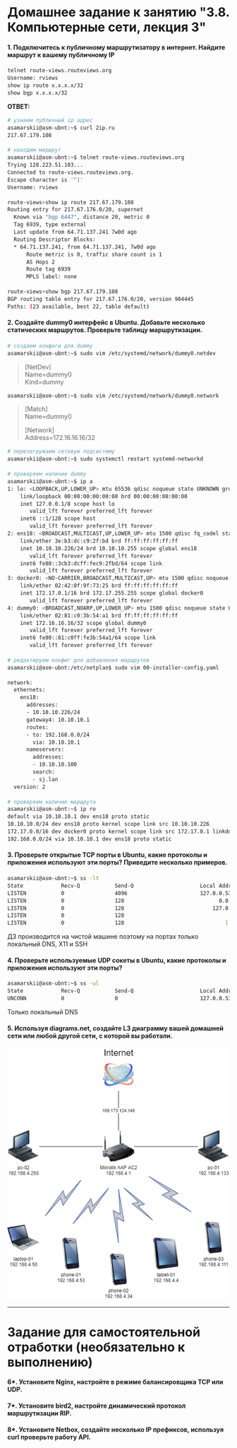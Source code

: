 # Домашнее задание к занятию "3.8. Компьютерные сети, лекция 3"

#### 1. Подключитесь к публичному маршрутизатору в интернет. Найдите маршрут к вашему публичному IP
```bash
telnet route-views.routeviews.org
Username: rviews
show ip route x.x.x.x/32
show bgp x.x.x.x/32
```

**ОТВЕТ:**

```bash
# узнаем публичный ip адрес
asamarskii@asm-ubnt:~$ curl 2ip.ru
217.67.179.108

# находим маршрут
asamarskii@asm-ubnt:~$ telnet route-views.routeviews.org
Trying 128.223.51.103...
Connected to route-views.routeviews.org.
Escape character is '^]'
Username: rviews

route-views>show ip route 217.67.179.108
Routing entry for 217.67.176.0/20, supernet
  Known via "bgp 6447", distance 20, metric 0
  Tag 6939, type external
  Last update from 64.71.137.241 7w0d ago
  Routing Descriptor Blocks:
  * 64.71.137.241, from 64.71.137.241, 7w0d ago
      Route metric is 0, traffic share count is 1
      AS Hops 2
      Route tag 6939
      MPLS label: none

route-views>show bgp 217.67.179.108
BGP routing table entry for 217.67.176.0/20, version 904445
Paths: (23 available, best 22, table default)
```

#### 2. Создайте dummy0 интерфейс в Ubuntu. Добавьте несколько статических маршрутов. Проверьте таблицу маршрутизации.

```bash
# создаем конфиги для dummy
asamarskii@asm-ubnt:~$ sudo vim /etc/systemd/network/dummy0.netdev
```

>[NetDev]  
Name=dummy0  
Kind=dummy

```bash
asamarskii@asm-ubnt:~$ sudo vim /etc/systemd/network/dummy0.network
```

>[Match]  
>Name=dummy0
>
>[Network]  
>Address=172.16.16.16/32

```bash
# перезагружаем сетевую подсистему
asamarskii@asm-ubnt:~$ sudo systemctl restart systemd-networkd

# проверяем наличие dummy
asamarskii@asm-ubnt:~$ ip a
1: lo: <LOOPBACK,UP,LOWER_UP> mtu 65536 qdisc noqueue state UNKNOWN group default qlen 1000
    link/loopback 00:00:00:00:00:00 brd 00:00:00:00:00:00
    inet 127.0.0.1/8 scope host lo
       valid_lft forever preferred_lft forever
    inet6 ::1/128 scope host
       valid_lft forever preferred_lft forever
2: ens18: <BROADCAST,MULTICAST,UP,LOWER_UP> mtu 1500 qdisc fq_codel state UP group default qlen 1000
    link/ether 3e:b3:dc:c9:2f:bd brd ff:ff:ff:ff:ff:ff
    inet 10.10.10.226/24 brd 10.10.10.255 scope global ens18
       valid_lft forever preferred_lft forever
    inet6 fe80::3cb3:dcff:fec9:2fbd/64 scope link
       valid_lft forever preferred_lft forever
3: docker0: <NO-CARRIER,BROADCAST,MULTICAST,UP> mtu 1500 qdisc noqueue state DOWN group default
    link/ether 02:42:0f:9f:73:25 brd ff:ff:ff:ff:ff:ff
    inet 172.17.0.1/16 brd 172.17.255.255 scope global docker0
       valid_lft forever preferred_lft forever
4: dummy0: <BROADCAST,NOARP,UP,LOWER_UP> mtu 1500 qdisc noqueue state UNKNOWN group default qlen 1000
    link/ether 02:81:c0:3b:54:a1 brd ff:ff:ff:ff:ff:ff
    inet 172.16.16.16/32 scope global dummy0
       valid_lft forever preferred_lft forever
    inet6 fe80::81:c0ff:fe3b:54a1/64 scope link
       valid_lft forever preferred_lft forever

# редактируем конфиг для добавления маршрутов
asamarskii@asm-ubnt:/etc/netplan$ sudo vim 00-installer-config.yaml

network:
  ethernets:
    ens18:
      addresses:
      - 10.10.10.226/24
      gateway4: 10.10.10.1
      routes:
      - to: 192.168.0.0/24
        via: 10.10.10.1
      nameservers:
        addresses:
        - 10.10.10.100
        search:
        - sj.lan
  version: 2

# проверяем наличие маршрута
asamarskii@asm-ubnt:~$ ip ro
default via 10.10.10.1 dev ens18 proto static
10.10.10.0/24 dev ens18 proto kernel scope link src 10.10.10.226
172.17.0.0/16 dev docker0 proto kernel scope link src 172.17.0.1 linkdown
192.168.0.0/24 via 10.10.10.1 dev ens18 proto static
```

#### 3. Проверьте открытые TCP порты в Ubuntu, какие протоколы и приложения используют эти порты? Приведите несколько примеров.

```bash
asamarskii@asm-ubnt:~$ ss -lt
State            Recv-Q           Send-Q                     Local Address:Port                       Peer Address:Port           Process
LISTEN           0                4096                       127.0.0.53%lo:domain                          0.0.0.0:*
LISTEN           0                128                              0.0.0.0:ssh                             0.0.0.0:*
LISTEN           0                128                            127.0.0.1:6010                            0.0.0.0:*
LISTEN           0                128                                 [::]:ssh                                [::]:*
LISTEN           0                128                                [::1]:6010                               [::]:*
```

ДЗ производится на чистой машине поэтому на портах только локальный DNS, X11 и SSH

#### 4. Проверьте используемые UDP сокеты в Ubuntu, какие протоколы и приложения используют эти порты?

```bash
asamarskii@asm-ubnt:~$ ss -ul
State            Recv-Q           Send-Q                     Local Address:Port                       Peer Address:Port           Process
UNCONN           0                0                          127.0.0.53%lo:domain                          0.0.0.0:*
```

Только локальный DNS

#### 5. Используя diagrams.net, создайте L3 диаграмму вашей домашней сети или любой другой сети, с которой вы работали.

![](https://github.com/e2sly4rz/devops-netology/blob/main/images/08net.png)

 ---
# Задание для самостоятельной отработки (необязательно к выполнению)

#### 6*. Установите Nginx, настройте в режиме балансировщика TCP или UDP.

#### 7*. Установите bird2, настройте динамический протокол маршрутизации RIP.

#### 8*. Установите Netbox, создайте несколько IP префиксов, используя curl проверьте работу API.
